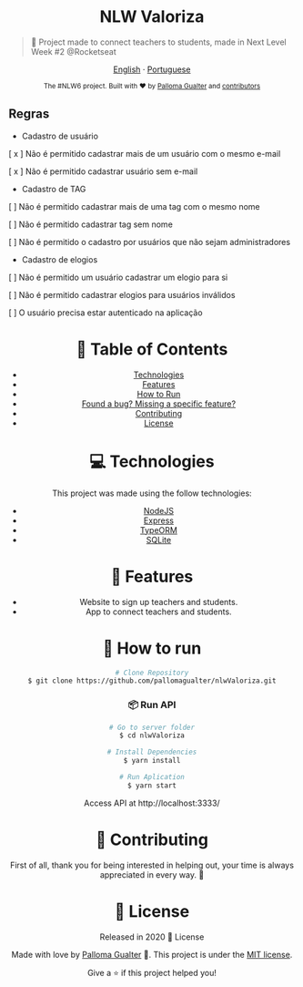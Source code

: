 <h1 align="center">NLW Valoriza</h1>

> :rocket: Project made to connect teachers to students, made in Next Level Week #2 @Rocketseat

<p align="center">
    <a href="README.md">English</a>
    ·
    <a href="README-pt.md">Portuguese</a>
 </p>

<div align="center">
  <sub>The #NLW6 project. Built with ❤︎ by
    <a href="https://github.com/pallomagualter/">Palloma Gualter</a> and
    <a href="https://github.com/pallomagualter/nlwValoriza/graphs/contributors">
      contributors
    </a>
  </sub>


<div align="justify">
   
  ## Regras
      
  - Cadastro de usuário

  [ x ] Não é permitido cadastrar mais de um usuário com o mesmo e-mail

  [ x ] Não é permitido cadastrar usuário sem e-mail

  - Cadastro de TAG

  [ ] Não é permitido cadastrar mais de uma tag com o mesmo nome

  [ ] Não é permitido cadastrar tag sem nome

  [ ] Não é permitido o cadastro por usuários que não sejam administradores

  - Cadastro de elogios

  [ ] Não é permitido um usuário cadastrar um elogio para si

  [ ] Não é permitido cadastrar elogios para usuários inválidos

  [ ] O usuário precisa estar autenticado na aplicação
    
</div>  

# :pushpin: Table of Contents

* [Technologies](#computer-technologies)
* [Features](#rocket-features)
* [How to Run](#construction_worker-how-to-run)
* [Found a bug? Missing a specific feature?](#bug-issues)
* [Contributing](#tada-contributing)
* [License](#closed_book-license)


# :computer: Technologies
This project was made using the follow technologies:

* [NodeJS](https://nodejs.org/en/)      
* [Express](https://expressjs.com/)
* [TypeORM](https://typeorm.io/)
* [SQLite](https://www.sqlite.org/)    

# :rocket: Features

* Website to sign up teachers and students.
* App to connect teachers and students.

# :construction_worker: How to run
```bash
# Clone Repository
$ git clone https://github.com/pallomagualter/nlwValoriza.git
```
### 📦 Run API

```bash
# Go to server folder
$ cd nlwValoriza

# Install Dependencies
$ yarn install

# Run Aplication
$ yarn start
```
Access API at http://localhost:3333/


# :tada: Contributing
First of all, thank you for being interested in helping out, your time is always appreciated in every way. :100:

# :closed_book: License

Released in 2020 :closed_book: License

Made with love by [Palloma Gualter](https://github.com/pallomagualter.git) 🚀.
This project is under the [MIT license](./LICENSE).


Give a ⭐️ if this project helped you!
